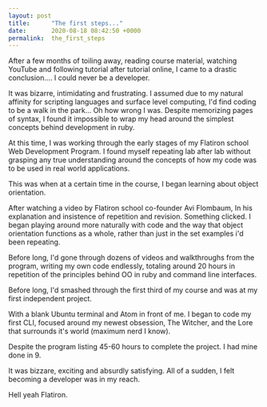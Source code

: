 ```yaml
---
layout: post
title:      "The first steps..."
date:       2020-08-18 08:42:50 +0000
permalink:  the_first_steps
---
```



After a few months of toiling away, reading course material, watching YouTube and following tutorial after tutorial online, I came to a drastic conclusion.... I could never be a developer.

It was bizarre, intimidating and frustrating. I assumed due to my natural affinity for scripting languages and surface level computing, I'd find coding to be a walk in the park... Oh how wrong I was. Despite memorizing pages of syntax, I found it impossible to wrap my head around the simplest concepts behind development in ruby.

At this time, I was working through the early stages of my Flatiron school Web Development Program. I found myself repeating lab after lab without grasping any true understanding around the concepts of how my code was to be used in real world applications. 

This was when at a certain time in the course, I began learning about object orientation.

After watching a video by Flatiron school co-founder Avi Flombaum, In his explanation and insistence of repetition and revision. Something clicked. I began playing around more naturally with code and the way that object orientation functions as a whole, rather than just in the set examples i'd been repeating. 

Before long, I'd gone through dozens of videos and walkthroughs from the program, writing my own code endlessly, totaling around 20 hours in repetition of the principles behind OO in ruby and command line interfaces.

Before long, I'd smashed through the first third of my course and was at my first independent project. 

With a blank Ubuntu terminal and Atom in front of me. I began to code my first CLI, focused around my newest obsession, The Witcher, and the Lore that surrounds it's world (maximum nerd I know).

Despite the program listing 45-60 hours to complete the project. I had mine done in 9.

It was bizzare, exciting and absurdly satisfying. All of a sudden, I felt becoming a developer was in my reach. 

Hell yeah Flatiron.
